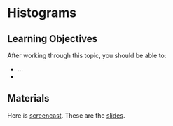 # Histograms

## Learning Objectives

After working through this topic, you should be able to:

- ...
-

## Materials

Here is
[screencast](https://electure.uni-bonn.de/static/mh_default_org/engage-player/xxx).
These are the [slides](descriptive_statistics-histograms.pdf).

